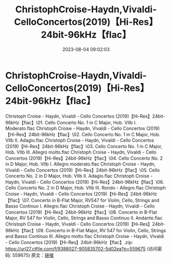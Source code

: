 ﻿---
title: ChristophCroise-Haydn,Vivaldi-CelloConcertos(2019)【Hi-Res】24bit-96kHz【flac】
date: 2023-08-04 09:02:03
categories: 古典音乐、新世纪、纯音雅乐
tags: 纯音雅乐
---
# ChristophCroise-Haydn,Vivaldi-CelloConcertos(2019)【Hi-Res】24bit-96kHz【flac】

Christoph Croise - Haydn, Vivaldi - Cello
Concertos (2019)【Hi-Res】24bit-96kHz【flac】\01. Cello Concerto No. 1
in C Major, Hob. VIIb I. Moderato.flac
Christoph Croise - Haydn, Vivaldi - Cello Concertos
(2019)【Hi-Res】24bit-96kHz【flac】\02. Cello Concerto No. 1 in C
Major, Hob. VIIb II. Adagio.flac
Christoph Croise - Haydn, Vivaldi - Cello Concertos
(2019)【Hi-Res】24bit-96kHz【flac】\03. Cello Concerto No. 1 in C
Major, Hob. VIIb III. Allegro molto.flac
Christoph Croise - Haydn, Vivaldi - Cello Concertos
(2019)【Hi-Res】24bit-96kHz【flac】\04. Cello Concerto No. 2 in D
Major, Hob. VIIb I. Allegro moderato.flac
Christoph Croise - Haydn, Vivaldi - Cello Concertos
(2019)【Hi-Res】24bit-96kHz【flac】\05. Cello Concerto No. 2 in D
Major, Hob. VIIb II. Adagio.flac
Christoph Croise - Haydn, Vivaldi - Cello Concertos
(2019)【Hi-Res】24bit-96kHz【flac】\06. Cello Concerto No. 2 in D
Major, Hob. VIIb III. Rondo - Allegro.flac
Christoph Croise - Haydn, Vivaldi - Cello Concertos
(2019)【Hi-Res】24bit-96kHz【flac】\07. Concerto in B-Flat Major, RV547
for Violin, Cello, Strings and Basso Continuo I. Allegro.flac
Christoph Croise - Haydn, Vivaldi - Cello Concertos
(2019)【Hi-Res】24bit-96kHz【flac】\08. Concerto in B-Flat Major, RV
547 for Violin, Cello, Strings and Basso Continuo II.
Andante.flac
Christoph Croise - Haydn, Vivaldi - Cello Concertos
(2019)【Hi-Res】24bit-96kHz【flac】\09. Concerto in B-Flat Major, RV
547 for Violin, Cello, Strings and Basso Continuo III. Allegro
molto.flac
Christoph Croise - Haydn, Vivaldi - Cello Concertos
(2019)【Hi-Res】24bit-96kHz【flac】.zip: https://url27.ctfile.com/f/9388027-905835702-5d02ea?p=559675
(访问密码: 559675)
原文：[链接](https://blog.sina.com.cn/s/blog_1647c7e76010312yq.html)